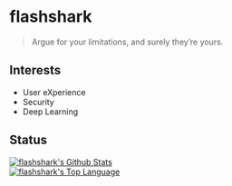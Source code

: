 # flashshark



> Argue for your limitations, and surely they’re yours.

## Interests

- User eXperience
- Security
- Deep Learning


## Status

<a href="#stats" align="center">
    <img align="center" alt="flashshark's Github Stats" src="https://github-readme-stats.anuraghazra1.vercel.app/api?username=flashshark&count_private=true&show_icons=true&include_all_commits=true&theme=material-palenight" />
</a>
<br />

<a href="#languages" align="center">
    <img align="center" alt="flashshark's Top Language" src="https://github-readme-stats.anuraghazra1.vercel.app/api/top-langs/?username=flashshark&langs_count=10&layout=compact&theme=material-palenight" />
</a>
<br />
